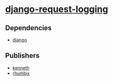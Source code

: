 # [django-request-logging](https://pypi.org/project/django-request-logging)

## Dependencies
- [django](packages/d/django.md)



## Publishers
- [kenneth](https://pypi.org/user/kenneth)
- [rhumbix](https://pypi.org/user/rhumbix)

